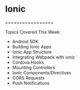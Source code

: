 # Ionic
=================

Topics Covered This Week:

  * Android SDK
  * Building Ionic Apps
  * Ionic App Structure
  * Integrating Webpack with ionic
  * Cordova Hooks
  * Mounting Controllers
  * Ionic Components/Directives
  * CORS Requests
  * Push Notifications
